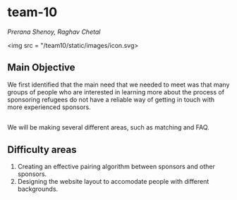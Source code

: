 # team-10
<i> Prerana Shenoy, Raghav Chetal </i>

<img src = "/team10/static/images/icon.svg></img>
## Main Objective

We first identified that the main need that we needed to meet was that many groups of people who are interested in learning more about the process of sponsoring refugees do not have a reliable way of getting in touch with more experienced sponsors.

## 
We will be making several different areas, such as matching and FAQ.

## Difficulty areas
1. Creating an effective pairing algorithm between sponsors and other sponsors.
2. Designing the website layout to accomodate people with different backgrounds.
